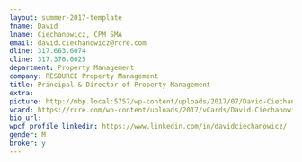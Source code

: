 ```yaml
---
layout: summer-2017-template 
fname: David
lname: Ciechanowicz, CPM SMA
email: david.ciechanowicz@rcre.com
dline: 317.663.6074
cline: 317.370.0025
department: Property Management
company: RESOURCE Property Management
title: Principal & Director of Property Management
extra: 
picture: http://mbp.local:5757/wp-content/uploads/2017/07/David-Ciechanowicz-Circle-Colorx600.jpg
vcard: https://rcre.com/wp-content/uploads/2017/vCards/David-Ciechanowicz-CPM-SMA.vcf
bio_url: 
wpcf_profile_linkedin: https://www.linkedin.com/in/davidciechanowicz/
gender: M
broker: y
---
```

